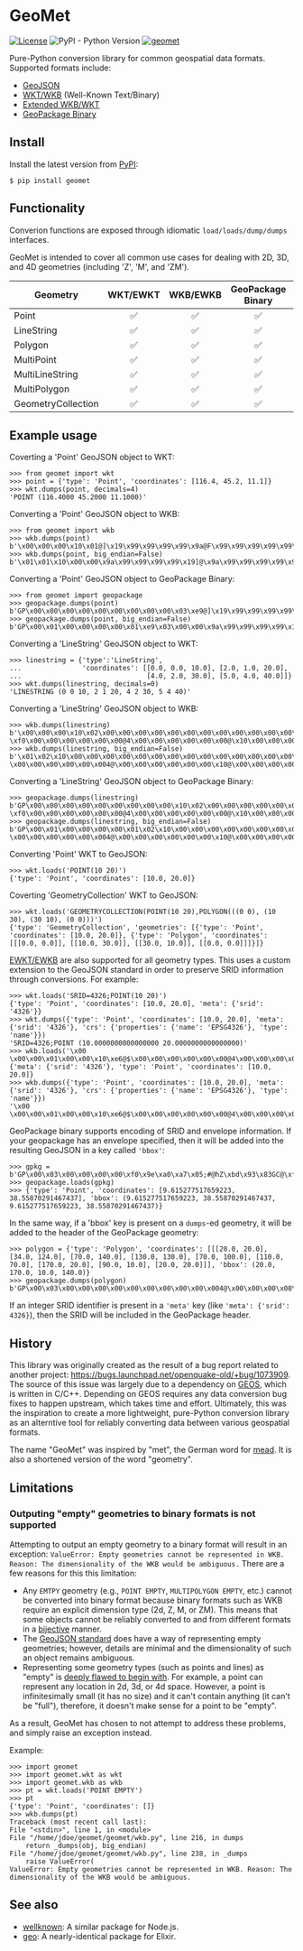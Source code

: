 # GeoMet
[![License](https://img.shields.io/badge/License-Apache%202.0-blue.svg)](https://opensource.org/licenses/Apache-2.0)
![PyPI - Python Version](https://img.shields.io/pypi/pyversions/ff3)
[![geomet](https://circleci.com/gh/geomet/geomet.svg?style=shield)](https://app.circleci.com/pipelines/github/geomet)

Pure-Python conversion library for common geospatial data formats.
Supported formats include:
- [GeoJSON](http://www.geojson.org/geojson-spec.html)
- [WKT/WKB](http://en.wikipedia.org/wiki/Well-known_text) (Well-Known Text/Binary)
- [Extended WKB/WKT](https://postgis.net/docs/using_postgis_dbmanagement.html#EWKB_EWKT)
- [GeoPackage Binary](http://www.geopackage.org/spec/#gpb_format)


## Install

Install the latest version from [PyPI](https://pypi.org/project/geomet/):

    $ pip install geomet

## Functionality

Converion functions are exposed through idiomatic `load/loads/dump/dumps`
interfaces.

GeoMet is intended to cover all common use cases for dealing with 2D, 3D, and
4D geometries (including 'Z', 'M', and 'ZM').

| Geometry | WKT/EWKT | WKB/EWKB | GeoPackage Binary | EsriJSON |
| -------- | :------: | :------: | :---------------: | :------: |
| Point    | ✅ | ✅ | ✅| ✅ |
| LineString    | ✅ | ✅ | ✅| ✅ |
| Polygon    | ✅ | ✅ | ✅| ✅ |
| MultiPoint    | ✅ | ✅ | ✅| ✅ |
| MultiLineString    | ✅ | ✅ | ✅| ✅ |
| MultiPolygon    | ✅ | ✅ | ✅| ✅ |
| GeometryCollection    | ✅ | ✅ | ✅| ✅ |

## Example usage

Coverting a 'Point' GeoJSON object to WKT:

    >>> from geomet import wkt
    >>> point = {'type': 'Point', 'coordinates': [116.4, 45.2, 11.1]}
    >>> wkt.dumps(point, decimals=4)
    'POINT (116.4000 45.2000 11.1000)'

Converting a 'Point' GeoJSON object to WKB:

    >>> from geomet import wkb
    >>> wkb.dumps(point)
    b'\x00\x00\x00\x10\x01@]\x19\x99\x99\x99\x99\x9a@F\x99\x99\x99\x99\x99\x9a@&333333'
    >>> wkb.dumps(point, big_endian=False)
    b'\x01\x01\x10\x00\x00\x9a\x99\x99\x99\x99\x19]@\x9a\x99\x99\x99\x99\x99F@333333&@'

Converting a 'Point' GeoJSON object to GeoPackage Binary:

    >>> from geomet import geopackage
    >>> geopackage.dumps(point)
    b'GP\x00\x00\x00\x00\x00\x00\x00\x00\x00\x03\xe9@]\x19\x99\x99\x99\x99\x9a@F\x99\x99\x99\x99\x99\x9a@&333333'
    >>> geopackage.dumps(point, big_endian=False)
    b'GP\x00\x01\x00\x00\x00\x00\x01\xe9\x03\x00\x00\x9a\x99\x99\x99\x99\x19]@\x9a\x99\x99\x99\x99\x99F@333333&@'


Converting a 'LineString' GeoJSON object to WKT:

    >>> linestring = {'type':'LineString',
    ...               'coordinates': [[0.0, 0.0, 10.0], [2.0, 1.0, 20.0],
    ...                               [4.0, 2.0, 30.0], [5.0, 4.0, 40.0]]}
    >>> wkt.dumps(linestring, decimals=0)
    'LINESTRING (0 0 10, 2 1 20, 4 2 30, 5 4 40)'

Converting a 'LineString' GeoJSON object to WKB:

    >>> wkb.dumps(linestring)
    b'\x00\x00\x00\x10\x02\x00\x00\x00\x00\x00\x00\x00\x00\x00\x00\x00\x00\x00\x00\x00\x00@$\x00\x00\x00\x00\x00\x00@\x00\x00\x00\x00\x00\x00\x00?\xf0\x00\x00\x00\x00\x00\x00@4\x00\x00\x00\x00\x00\x00@\x10\x00\x00\x00\x00\x00\x00@\x00\x00\x00\x00\x00\x00\x00@>\x00\x00\x00\x00\x00\x00@\x14\x00\x00\x00\x00\x00\x00@\x10\x00\x00\x00\x00\x00\x00@D\x00\x00\x00\x00\x00\x00'
    >>> wkb.dumps(linestring, big_endian=False)
    b'\x01\x02\x10\x00\x00\x00\x00\x00\x00\x00\x00\x00\x00\x00\x00\x00\x00\x00\x00\x00\x00\x00\x00\x00\x00\x00\x00$@\x00\x00\x00\x00\x00\x00\x00@\x00\x00\x00\x00\x00\x00\xf0?\x00\x00\x00\x00\x00\x004@\x00\x00\x00\x00\x00\x00\x10@\x00\x00\x00\x00\x00\x00\x00@\x00\x00\x00\x00\x00\x00>@\x00\x00\x00\x00\x00\x00\x14@\x00\x00\x00\x00\x00\x00\x10@\x00\x00\x00\x00\x00\x00D@'

Converting a 'LineString' GeoJSON object to GeoPackage Binary:

    >>> geopackage.dumps(linestring)
    b'GP\x00\x00\x00\x00\x00\x00\x00\x00\x00\x10\x02\x00\x00\x00\x00\x00\x00\x00\x00\x00\x00\x00\x00\x00\x00\x00\x00@$\x00\x00\x00\x00\x00\x00@\x00\x00\x00\x00\x00\x00\x00?\xf0\x00\x00\x00\x00\x00\x00@4\x00\x00\x00\x00\x00\x00@\x10\x00\x00\x00\x00\x00\x00@\x00\x00\x00\x00\x00\x00\x00@>\x00\x00\x00\x00\x00\x00@\x14\x00\x00\x00\x00\x00\x00@\x10\x00\x00\x00\x00\x00\x00@D\x00\x00\x00\x00\x00\x00'
    >>> geopackage.dumps(linestring, big_endian=False)
    b'GP\x00\x01\x00\x00\x00\x00\x01\x02\x10\x00\x00\x00\x00\x00\x00\x00\x00\x00\x00\x00\x00\x00\x00\x00\x00\x00\x00\x00\x00\x00\x00\x00\x00$@\x00\x00\x00\x00\x00\x00\x00@\x00\x00\x00\x00\x00\x00\xf0?\x00\x00\x00\x00\x00\x004@\x00\x00\x00\x00\x00\x00\x10@\x00\x00\x00\x00\x00\x00\x00@\x00\x00\x00\x00\x00\x00>@\x00\x00\x00\x00\x00\x00\x14@\x00\x00\x00\x00\x00\x00\x10@\x00\x00\x00\x00\x00\x00D@'

Converting 'Point' WKT to GeoJSON:

    >>> wkt.loads('POINT(10 20)')
    {'type': 'Point', 'coordinates': [10.0, 20.0]}

Coverting 'GeometryCollection' WKT to GeoJSON:

    >>> wkt.loads('GEOMETRYCOLLECTION(POINT(10 20),POLYGON(((0 0), (10 30), (30 10), (0 0)))')
    {'type': 'GeometryCollection', 'geometries': [{'type': 'Point', 'coordinates': [10.0, 20.0]}, {'type': 'Polygon', 'coordinates': [[[0.0, 0.0]], [[10.0, 30.0]], [[30.0, 10.0]], [[0.0, 0.0]]]}]}

[EWKT/EWKB](http://postgis.net/documentation/manual-2.1/using_postgis_dbmanagement.html#EWKB_EWKT) 
are also supported for all geometry types. This uses a custom extension
to the GeoJSON standard in order to preserve SRID information through conversions.
For example:

    >>> wkt.loads('SRID=4326;POINT(10 20)')
    {'type': 'Point', 'coordinates': [10.0, 20.0], 'meta': {'srid': '4326'}}
    >>> wkt.dumps({'type': 'Point', 'coordinates': [10.0, 20.0], 'meta': {'srid': '4326'}, 'crs': {'properties': {'name': 'EPSG4326'}, 'type': 'name'}})
    'SRID=4326;POINT (10.0000000000000000 20.0000000000000000)'
    >>> wkb.loads('\x00 \x00\x00\x01\x00\x00\x10\xe6@$\x00\x00\x00\x00\x00\x00@4\x00\x00\x00\x00\x00\x00')
    {'meta': {'srid': '4326'}, 'type': 'Point', 'coordinates': [10.0, 20.0]}
    >>> wkb.dumps({'type': 'Point', 'coordinates': [10.0, 20.0], 'meta': {'srid': '4326'}, 'crs': {'properties': {'name': 'EPSG4326'}, 'type': 'name'}})
    '\x00 \x00\x00\x01\x00\x00\x10\xe6@$\x00\x00\x00\x00\x00\x00@4\x00\x00\x00\x00\x00\x00'

GeoPackage binary supports encoding of SRID and envelope information. If your geopackage
has an envelope specified, then it will be added into the resulting GeoJSON in a key 
called `'bbox'`:

    >>> gpkg = b'GP\x00\x03\x00\x00\x00\x00\xf0\x9e\xa0\xa7\x05;#@hZ\xbd\x93\x83GC@\xf0\x9e\xa0\xa7\x05;#@hZ\xbd\x93\x83GC@\x01\x01\x00\x00\x00\xf0\x9e\xa0\xa7\x05;#@hZ\xbd\x93\x83GC@'
    >>> geopackage.loads(gpkg)
    >>> {'type': 'Point', 'coordinates': [9.615277517659223, 38.55870291467437], 'bbox': (9.615277517659223, 38.55870291467437, 9.615277517659223, 38.55870291467437)}
    
In the same way, if a 'bbox' key is present on a `dumps`-ed geometry, it will be added to the 
header of the GeoPackage geometry:

    >>> polygon = {'type': 'Polygon', 'coordinates': [[[20.0, 20.0], [34.0, 124.0], [70.0, 140.0], [130.0, 130.0], [70.0, 100.0], [110.0, 70.0], [170.0, 20.0], [90.0, 10.0], [20.0, 20.0]]], 'bbox': (20.0, 170.0, 10.0, 140.0)}
    >>> geopackage.dumps(polygon)
    b'GP\x00\x03\x00\x00\x00\x00\x00\x00\x00\x00\x00\x004@\x00\x00\x00\x00\x00@e@\x00\x00\x00\x00\x00\x00$@\x00\x00\x00\x00\x00\x80a@\x00\x00\x00\x00\x03\x00\x00\x00\x01\x00\x00\x00\t@4\x00\x00\x00\x00\x00\x00@4\x00\x00\x00\x00\x00\x00@A\x00\x00\x00\x00\x00\x00@_\x00\x00\x00\x00\x00\x00@Q\x80\x00\x00\x00\x00\x00@a\x80\x00\x00\x00\x00\x00@`@\x00\x00\x00\x00\x00@`@\x00\x00\x00\x00\x00@Q\x80\x00\x00\x00\x00\x00@Y\x00\x00\x00\x00\x00\x00@[\x80\x00\x00\x00\x00\x00@Q\x80\x00\x00\x00\x00\x00@e@\x00\x00\x00\x00\x00@4\x00\x00\x00\x00\x00\x00@V\x80\x00\x00\x00\x00\x00@$\x00\x00\x00\x00\x00\x00@4\x00\x00\x00\x00\x00\x00@4\x00\x00\x00\x00\x00\x00'

If an integer SRID identifier is present in a `'meta'` key (like `'meta': {'srid': 4326}`), then the SRID will be included in the
GeoPackage header.

## History

This library was originally created as the result of a bug report related
to another project: https://bugs.launchpad.net/openquake-old/+bug/1073909.
The source of this issue was largely due to a dependency on
[GEOS](https://libgeos.org/), which is written in C/C++. Depending on GEOS
requires any data conversion bug fixes to happen upstream, which takes time
and effort. Ultimately, this was the inspiration to create a more
lightweight, pure-Python conversion library as an alterntive tool for
reliably converting data between various geospatial formats.

The name "GeoMet" was inspired by "met", the German word for
[mead](http://en.wikipedia.org/wiki/Mead). It is also a shortened version of
the word "geometry".

## Limitations

### Outputing "empty" geometries to binary formats is not supported

Attempting to output an empty geometry to a binary format will result in an exception: `ValueError: Empty geometries cannot be represented in WKB. Reason: The dimensionality of the WKB would be ambiguous.` There are a few reasons for this this limitation:
- Any `EMTPY` geometry (e.g., `POINT EMPTY`, `MULTIPOLYGON EMPTY`, etc.) cannot be converted into binary format because binary formats such as WKB require an explicit dimension type (2d, Z, M, or ZM). This means that some objects cannot be reliably converted to and from different formats in a [bijective](https://en.wikipedia.org/wiki/Bijection) manner.
- The [GeoJSON standard](https://www.rfc-editor.org/rfc/rfc7946) does have a way of representing empty geometries; however, details are minimal and the dimensionality of such an object remains ambiguous.
- Representing some geometry types (such as points and lines) as "empty" is [deeply flawed to begin with](http://aleph0.clarku.edu/~djoyce/elements/bookI/defI1.html). For example, a point can represent any location in 2d, 3d, or 4d space. However, a point is infinitesimally small (it has no size) and it can't contain anything (it can't be "full"), therefore, it doesn't make sense for a point to be "empty".

As a result, GeoMet has chosen to not attempt to address these problems, and
simply raise an exception instead.

Example:

    >>> import geomet
    >>> import geomet.wkt as wkt
    >>> import geomet.wkb as wkb
    >>> pt = wkt.loads('POINT EMPTY')
    >>> pt
    {'type': 'Point', 'coordinates': []}
    >>> wkb.dumps(pt)
    Traceback (most recent call last):
    File "<stdin>", line 1, in <module>
    File "/home/jdoe/geomet/geomet/wkb.py", line 216, in dumps
        return _dumps(obj, big_endian)
    File "/home/jdoe/geomet/geomet/wkb.py", line 238, in _dumps
        raise ValueError(
    ValueError: Empty geometries cannot be represented in WKB. Reason: The dimensionality of the WKB would be ambiguous.


## See also

- [wellknown](https://github.com/mapbox/wellknown): A similar package for Node.js.
- [geo](https://github.com/bryanjos/geo): A nearly-identical package for Elixir.
